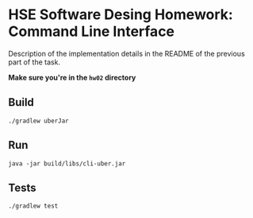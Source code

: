 # HSE Software Desing Homework: Command Line Interface

Description of the implementation details in the README of the previous part of the task.

**Make sure you're in the `hw02` directory**

## Build
`./gradlew uberJar`

## Run
`java -jar build/libs/cli-uber.jar`

## Tests
`./gradlew test`
